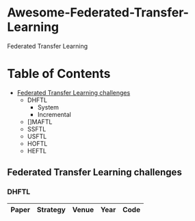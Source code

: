 # Awesome-Federated-Transfer-Learning
Federated Transfer Learning

# Table of Contents
* [Federated Transfer Learning challenges](#federated-transfer-learning-challenges)
  * DHFTL
    * System
    * Incremental
  * []MAFTL
  * SSFTL
  * USFTL
  * HOFTL
  * HEFTL

## Federated Transfer Learning challenges
### DHFTL  
 | Paper | Strategy | Venue | Year | Code |
 | :---: | :---: | :---: | :---: | :---: |
 
